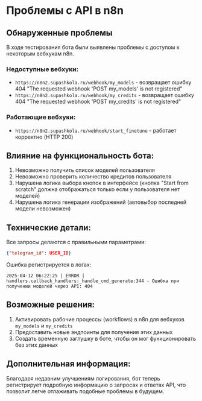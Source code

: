 # Проблемы с API в n8n

## Обнаруженные проблемы

В ходе тестирования бота были выявлены проблемы с доступом к некоторым вебхукам n8n. 

### Недоступные вебхуки:

- `https://n8n2.supashkola.ru/webhook/my_models` - возвращает ошибку 404 "The requested webhook 'POST my_models' is not registered"
- `https://n8n2.supashkola.ru/webhook/my_credits` - возвращает ошибку 404 "The requested webhook 'POST my_credits' is not registered"

### Работающие вебхуки:
- `https://n8n2.supashkola.ru/webhook/start_finetune` - работает корректно (HTTP 200)

## Влияние на функциональность бота:

1. Невозможно получить список моделей пользователя
2. Невозможно проверить количество кредитов пользователя
3. Нарушена логика выбора кнопок в интерфейсе (кнопка "Start from scratch" должна отображаться только если у пользователя нет моделей)
4. Нарушена логика генерации изображений (автовыбор последней модели невозможен)

## Технические детали:

Все запросы делаются с правильными параметрами:
```json
{"telegram_id": USER_ID}
```

Ошибка регистрируется в логах:
```
2025-04-12 06:22:25 | ERROR | handlers.callback_handlers:_handle_cmd_generate:344 - Ошибка при получении моделей через API: 404
```

## Возможные решения:

1. Активировать рабочие процессы (workflows) в n8n для вебхуков `my_models` и `my_credits`
2. Предоставить новые эндпоинты для получения этих данных
3. Создать временную заглушку в боте, чтобы он мог функционировать без этих данных

## Дополнительная информация:

Благодаря недавним улучшениям логирования, бот теперь регистрирует подробную информацию о запросах и ответах API, что позволит легче отлаживать подобные проблемы в будущем. 